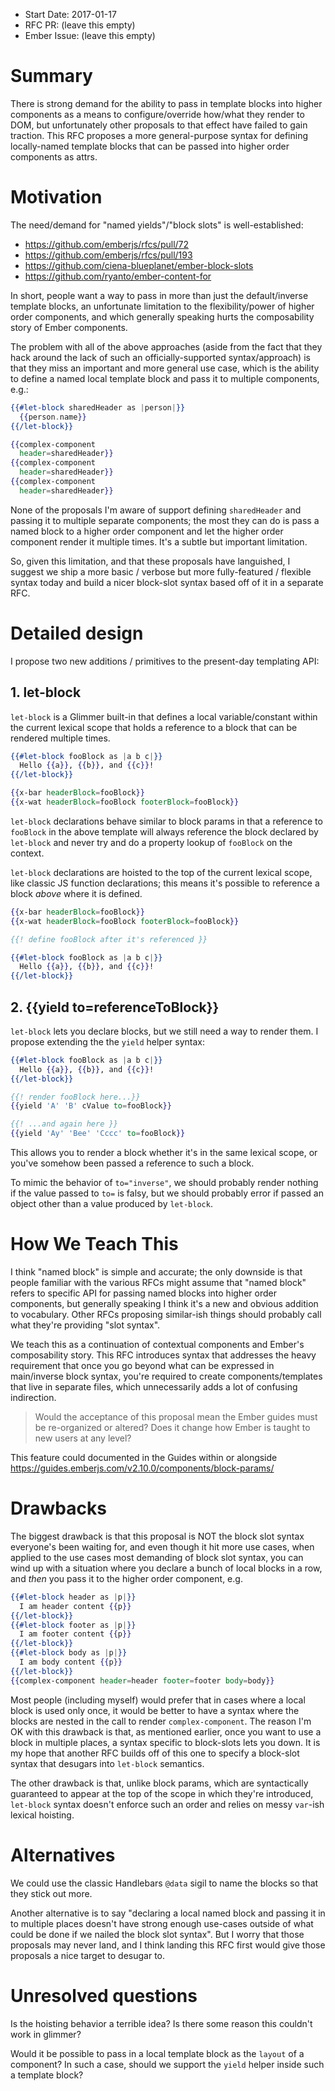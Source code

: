 - Start Date: 2017-01-17
- RFC PR: (leave this empty)
- Ember Issue: (leave this empty)

# Summary

There is strong demand for the ability to pass in template blocks into higher components as a means to configure/override how/what they render to DOM, but unfortunately other proposals to that effect have failed to gain traction. This RFC proposes a more general-purpose syntax for defining locally-named template blocks that can be passed into higher order components as attrs.

# Motivation

The need/demand for "named yields"/"block slots" is well-established:

- https://github.com/emberjs/rfcs/pull/72
- https://github.com/emberjs/rfcs/pull/193
- https://github.com/ciena-blueplanet/ember-block-slots
- https://github.com/ryanto/ember-content-for

In short, people want a way to pass in more than just the default/inverse template blocks, an unfortunate limitation to the flexibility/power of higher order components, and which generally speaking hurts the composability story of Ember components.

The problem with all of the above approaches (aside from the fact that they hack around the lack of such an officially-supported syntax/approach) is that they miss an important and more general use case, which is the ability to define a named local template block and pass it to multiple components, e.g.:

```hbs
{{#let-block sharedHeader as |person|}}
  {{person.name}}
{{/let-block}}

{{complex-component
  header=sharedHeader}}
{{complex-component
  header=sharedHeader}}
{{complex-component
  header=sharedHeader}}
```

None of the proposals I'm aware of support defining `sharedHeader` and passing it to multiple separate components; the most they can do is pass a named block to a higher order component and let the higher order component render it multiple times. It's a subtle but important limitation.

So, given this limitation, and that these proposals have languished, I suggest we ship a more basic / verbose but more fully-featured / flexible syntax today and build a nicer block-slot syntax based off of it in a separate RFC.

# Detailed design

I propose two new additions / primitives to the present-day templating API:

## 1. let-block

`let-block` is a Glimmer built-in that defines a local variable/constant within the current lexical scope that holds a reference to a block that can be rendered multiple times.

```hbs
{{#let-block fooBlock as |a b c|}}
  Hello {{a}}, {{b}}, and {{c}}!
{{/let-block}}

{{x-bar headerBlock=fooBlock}}
{{x-wat headerBlock=fooBlock footerBlock=fooBlock}}
```

`let-block` declarations behave similar to block params in that a reference to `fooBlock` in the above template will always reference the block declared by `let-block` and never try and do a property lookup of `fooBlock` on the context.

`let-block` declarations are hoisted to the top of the current lexical scope, like classic JS function declarations; this means it's possible to reference a block _above_ where it is defined.

```hbs
{{x-bar headerBlock=fooBlock}}
{{x-wat headerBlock=fooBlock footerBlock=fooBlock}}

{{! define fooBlock after it's referenced }}

{{#let-block fooBlock as |a b c|}}
  Hello {{a}}, {{b}}, and {{c}}!
{{/let-block}}
```

## 2. {{yield to=referenceToBlock}}

`let-block` lets you declare blocks, but we still need a way to render them. I propose extending the the `yield` helper syntax:

```hbs
{{#let-block fooBlock as |a b c|}}
  Hello {{a}}, {{b}}, and {{c}}!
{{/let-block}}

{{! render fooBlock here...}}
{{yield 'A' 'B' cValue to=fooBlock}}

{{! ...and again here }}
{{yield 'Ay' 'Bee' 'Cccc' to=fooBlock}}
```

This allows you to render a block whether it's in the same lexical scope, or you've somehow been passed a reference to such a block.

To mimic the behavior of `to="inverse"`, we should probably render nothing if the value passed to `to=` is falsy, but we should probably error if passed an object other than a value produced by `let-block`.

# How We Teach This

I think "named block" is simple and accurate; the only downside is that people familiar with the various RFCs might assume that "named block" refers to specific API for passing named blocks into higher order components, but generally speaking I think it's a new and obvious addition to vocabulary. Other RFCs proposing similar-ish things should probably call what they're providing "slot syntax".

We teach this as a continuation of contextual components and Ember's composability story. This RFC introduces syntax that addresses the heavy requirement that once you go beyond what can be expressed in main/inverse block syntax, you're required to create components/templates that live in separate files, which unnecessarily adds a lot of confusing indirection.

> Would the acceptance of this proposal mean the Ember guides must be re-organized or altered? Does it change how Ember is taught to new users at any level?

This feature could documented in the Guides within or alongside https://guides.emberjs.com/v2.10.0/components/block-params/

# Drawbacks

The biggest drawback is that this proposal is NOT the block slot syntax everyone's been waiting for, and even though it hit more use cases, when applied to the use cases most demanding of block slot syntax, you can wind up with a situation where you declare a bunch of local blocks in a row, and _then_ you pass it to the higher order component, e.g.

```hbs
{{#let-block header as |p|}}
  I am header content {{p}}
{{/let-block}}
{{#let-block footer as |p|}}
  I am footer content {{p}}
{{/let-block}}
{{#let-block body as |p|}}
  I am body content {{p}}
{{/let-block}}
{{complex-component header=header footer=footer body=body}}
```

Most people (including myself) would prefer that in cases where a local block is used only once, it would be better to have a syntax where the blocks are nested in the call to render `complex-component`. The reason I'm OK with this drawback is that, as mentioned earlier, once you want to use a block in multiple places, a syntax specific to block-slots lets you down. It is my hope that another RFC builds off of this one to specify a block-slot syntax that desugars into `let-block` semantics.

The other drawback is that, unlike block params, which are syntactically guaranteed to appear at the top of the scope in which they're introduced, `let-block` syntax doesn't enforce such an order and relies on messy `var`-ish lexical hoisting.

# Alternatives

We could use the classic Handlebars `@data` sigil to name the blocks so that they stick out more.

Another alternative is to say "declaring a local named block and passing it in to multiple places doesn't have strong enough use-cases outside of what could be done if we nailed the block slot syntax". But I worry that those proposals may never land, and I think landing this RFC first would give those proposals a nice target to desugar to.

# Unresolved questions

Is the hoisting behavior a terrible idea? Is there some reason this couldn't work in glimmer?

Would it be possible to pass in a local template block as the `layout` of a component? In such a case, should we support the `yield` helper inside such a template block?